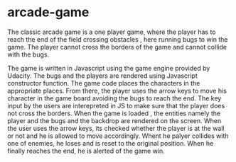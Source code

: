 # arcade-game

The classic arcade game is a one player game, where the player has to reach the end of the field crossing obstacles , here running bugs to win the game. The player cannot cross the borders of the game and cannot collide with the bugs. 

The game is written in Javascript using the game engine provided by Udacity. The bugs and the players are rendered using Javascript constructor function. The game code places the characters in the appropriate places. From there, the player uses the arrow keys to move his character in the game board avoiding the bugs to reach the end. The key input by the users are interepreted in JS to make sure that the player does not cross the borders.
When the game is loaded , the entities namely the player and the bugs and the backdrop are rendered on the screen. When the user uses the arrow keys, its checked whether the player is at the wall or not and he is allowed to move accordingly. Whent he palyer collides with one of enemies, he loses and is reset to the original position. When he finally reaches the end, he is alerted of the game win.
